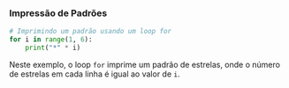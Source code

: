 ### Impressão de Padrões

```python
# Imprimindo um padrão usando um loop for
for i in range(1, 6):
    print("*" * i)
```

Neste exemplo, o loop `for` imprime um padrão de estrelas, onde o número de estrelas em cada linha é igual ao valor de `i`.
